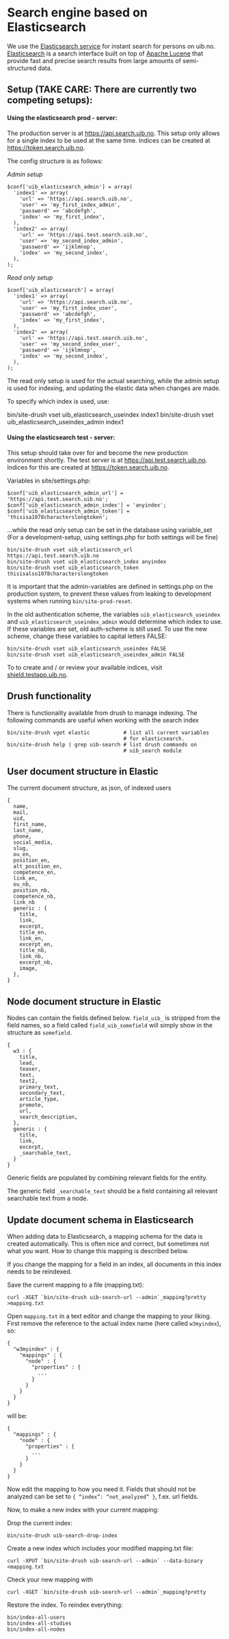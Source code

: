 # Search engine based on Elasticsearch

We use the [Elasticsearch service](https://tk.app.uib.no/node/247)
for instant search for persons on uib.no.
[Elasticsearch](https://en.wikipedia.org/wiki/Elasticsearch) is a search
interface built on top of [Apache Lucene](https://lucene.apache.org) that
provide fast and precise search results from large amounts of semi-structured
data.

## Setup (TAKE CARE: There are currently two competing setups):

#### Using the elasticsearch prod - server: ####

The production server is at https://api.search.uib.no. This setup only allows
for a single index to be used at the same time. Indices can be  created at
https://token.search.uib.no.

The config structure is as follows:

*Admin setup*

    $conf['uib_elasticsearch_admin'] = array(
      'index1' => array(
        'url' => 'https://api.search.uib.no',
        'user' => 'my_first_index_admin',
        'password' => 'abcdefgh',
        'index' => 'my_first_index',
      ),
      'index2' => array(
        'url' => 'https://api.test.search.uib.no',
        'user' => 'my_second_index_admin',
        'password' => 'ijklmnop',
        'index' => 'my_second_index',
      ),
    );

*Read only setup*

    $conf['uib_elasticsearch'] = array(
      'index1' => array(
        'url' => 'https://api.search.uib.no',
        'user' => 'my_first_index_user',
        'password' => 'abcdefgh',
        'index' => 'my_first_index',
      ),
      'index2' => array(
        'url' => 'https://api.test.search.uib.no',
        'user' => 'my_second_index_user',
        'password' => 'ijklmnop',
        'index' => 'my_second_index',
      ),
    );

The read only setup is used for the actual searching, while the admin setup is
used for indexing, and updating the elastic data when changes are made.

To specify which index is used, use:

bin/site-drush vset uib_elasticsearch_useindex index1
bin/site-drush vset uib_elasticsearch_useindex_admin index1

#### Using the elasticsearch test - server: ####

This setup should take over for and become the new production environment
shortly. The test server is at https://api.test.search.uib.no. Indices for this
are created at https://token.search.uib.no.

Variables in site/settings.php:

    $conf['uib_elasticsearch_admin_url'] = 'https://api.test.search.uib.no';
    $conf['uib_elasticsearch_admin_index'] = 'anyindex';
    $conf['uib_elasticsearch_admin_token'] = 'thisisa1078characterslongtoken';

...while the read only setup can be set in the database using variable_set
(For a development-setup, using settings.php for both settings will be fine)

    bin/site-drush vset uib_elasticsearch_url https://api.test.search.uib.no
    bin/site-drush vset uib_elasticsearch_index anyindex
    bin/site-drush vset uib_elasticsearch_token thisisalso1078characterslongtoken

It is important that the admin-variables are defined in settings.php on the
production system, to prevent these values from leaking to development systems
when running `bin/site-prod-reset`.

In the old authentication scheme, the variables `uib_elasticsearch_useindex` and
`uib_elasticsearch_useindex_admin` would determine which index to use. If these
variables are set, old auth-scheme is still used. To use the new scheme, change
these variables to capital letters FALSE:

    bin/site-drush vset uib_elasticsearch_useindex FALSE
    bin/site-drush vset uib_elasticsearch_useindex_admin FALSE

To to create and / or review your available indices, visit
[shield.testapp.uib.no](https://shield.testapp.uib.no).

## Drush functionality

There is functionality available from drush to manage
indexing. The following commands are useful when working with the search index

    bin/site-drush vget elastic           # list all current variables
                                          # for elasticsearch.
    bin/site-drush help | grep uib-search # list drush commands on
                                          # uib_search module

## User document structure in Elastic

The current document structure, as json, of indexed users

    {
      name,
      mail,
      uid,
      first_name,
      last_name,
      phone,
      social_media,
      slug,
      ou_en,
      position_en,
      alt_position_en,
      competence_en,
      link_en,
      ou_nb,
      position_nb,
      competence_nb,
      link_nb
      generic : {
        title,
        link,
        excerpt,
        title_en,
        link_en,
        excerpt_en,
        title_nb,
        link_nb,
        excerpt_nb,
        image,
      },
    }

## Node document structure in Elastic

Nodes can contain the fields defined below. `field_uib_` is stripped from the
field names, so a field called `field_uib_somefield` will simply show in the
structure as `somefield`.


    {
      w3 : {
        title,
        lead,
        teaser,
        text,
        text2,
        primary_text,
        secondary_text,
        article_type,
        promote,
        url,
        search_description,
      },
      generic : {
        title,
        link,
        excerpt,
        _searchable_text,
      }
    }


Generic fields are populated by combining relevant fields for the entity.

The generic field `_searchable_text` should be a field containing all relevant
searchable text from a node.

## Update document schema in Elasticsearch

When adding data to Elasticsearch, a mapping schema for the data is created
automatically. This is often nice and correct, but sometimes not what you want.
How to change this mapping is described below.

If you change the mapping for a field in an index, all documents in this
index needs to be reindexed.

Save the current mapping to a file (mapping.txt):

    curl -XGET `bin/site-drush uib-search-url --admin`_mapping?pretty >mapping.txt

Open `mapping.txt` in a text editor and change the mapping to your liking. First
remove the reference to the actual index name (here called `w3myindex`), so:

    {
      "w3myindex" : {
        "mappings" : {
          "node" : {
            "properties" : {
              ...
            }
          }
        }
      }
    }

will be:

    {
      "mappings" : {
        "node" : {
          "properties" : {
            ...
          }
        }
      }
    }

Now edit the mapping to how you need it. Fields that should not be analyzed can
be set to `{ “index”: “not_analyzed” }`, f.ex. url fields.

Now, to make a new index with your current mapping:

Drop the current index:

    bin/site-drush uib-search-drop-index

Create a new index which includes your modified mapping.txt file:

    curl -XPUT `bin/site-drush uib-search-url --admin` --data-binary <mapping.txt

Check your new mapping with

    curl -XGET `bin/site-drush uib-search-url --admin`_mapping?pretty

Restore the index. To reindex everything:

    bin/index-all-users
    bin/index-all-studies
    bin/index-all-nodes
